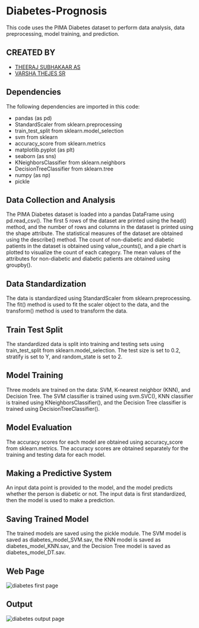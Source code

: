 # Diabetes-Prognosis

This code uses the PIMA Diabetes dataset to perform data analysis, data preprocessing, model training, and prediction.
## CREATED BY

- [THEERAJ SUBHAKAAR AS](https://github.com/TheerajSubhakaarAS)
- [VARSHA THEJES SR](https://github.com/varshathejes)

## Dependencies
The following dependencies are imported in this code:

* pandas (as pd)
* StandardScaler from sklearn.preprocessing
* train_test_split from sklearn.model_selection
* svm from sklearn
* accuracy_score from sklearn.metrics
* matplotlib.pyplot (as plt)
* seaborn (as sns)
* KNeighborsClassifier from sklearn.neighbors
* DecisionTreeClassifier from sklearn.tree
* numpy (as np)
* pickle
## Data Collection and Analysis
The PIMA Diabetes dataset is loaded into a pandas DataFrame using pd.read_csv(). The first 5 rows of the dataset are printed using the head() method, and the number of rows and columns in the dataset is printed using the shape attribute. The statistical measures of the dataset are obtained using the describe() method. The count of non-diabetic and diabetic patients in the dataset is obtained using value_counts(), and a pie chart is plotted to visualize the count of each category. The mean values of the attributes for non-diabetic and diabetic patients are obtained using groupby().

## Data Standardization
The data is standardized using StandardScaler from sklearn.preprocessing. The fit() method is used to fit the scaler object to the data, and the transform() method is used to transform the data.

## Train Test Split
The standardized data is split into training and testing sets using train_test_split from sklearn.model_selection. The test size is set to 0.2, stratify is set to Y, and random_state is set to 2.

## Model Training
Three models are trained on the data: SVM, K-nearest neighbor (KNN), and Decision Tree. The SVM classifier is trained using svm.SVC(), KNN classifier is trained using KNeighborsClassifier(), and the Decision Tree classifier is trained using DecisionTreeClassifier().

## Model Evaluation
The accuracy scores for each model are obtained using accuracy_score from sklearn.metrics. The accuracy scores are obtained separately for the training and testing data for each model.

## Making a Predictive System
An input data point is provided to the model, and the model predicts whether the person is diabetic or not. The input data is first standardized, then the model is used to make a prediction.

## Saving Trained Model
The trained models are saved using the pickle module. The SVM model is saved as diabetes_model_SVM.sav, the KNN model is saved as diabetes_model_KNN.sav, and the Decision Tree model is saved as diabetes_model_DT.sav.

## Web Page
![diabetes first page](https://user-images.githubusercontent.com/73026163/227008354-9403aeff-66b1-45b6-b9d2-07758e6ba17e.png)

## Output
![diabetes output page](https://user-images.githubusercontent.com/73026163/227008393-8a28d6cc-e839-47a9-88be-7625f3a4c607.png)
